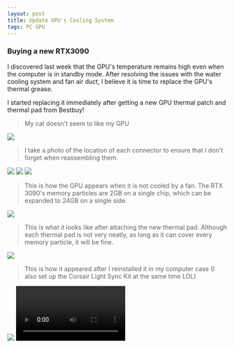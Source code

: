 ```yaml
---
layout: post
title: Update GPU's Cooling System
tags: PC GPU
---
```



### Buying a new RTX3090
I discovered last week that the GPU's temperature remains high even when the computer is in standby mode. After resolving the issues with the water cooling system and fan air duct, I believe it is time to replace the GPU's thermal grease.    

I started replacing it immediately after getting a new GPU thermal patch and thermal pad from Bestbuy!    


> My cat doesn't seem to like my GPU    

<img src="{{site.baseurl}}/assets/img/computer/IMG_2221.JPEG">     



> I take a photo of the location of each connector to ensure that I don't forget when reassembling them.    


<img src="{{site.baseurl}}/assets/img/computer/IMG_3319.JPEG">     

<img src="{{site.baseurl}}/assets/img/computer/IMG_3321.JPEG">     

<img src="{{site.baseurl}}/assets/img/computer/IMG_3322.JPEG">     

> This is how the GPU appears when it is not cooled by a fan. The RTX 3090's memory particles are 2GB on a single chip, which can be expanded to 24GB on a single side.      

<img src="{{site.baseurl}}/assets/img/computer/IMG_3328.JPG">     

> This is what it looks like after attaching the new thermal pad. Although each thermal pad is not very neatly, as long as it can cover every memory particle, it will be fine.    

<img src="{{site.baseurl}}/assets/img/computer/IMG_3332.JPG">     

> This is how it appeared after I reinstalled it in my computer case (I also set up the Corsair Light Sync Kit at the same time LOL)    

<img src="{{site.baseurl}}/assets/img/computer/22.jpg">     

<video controls width="250">

    <source src="{{site.baseurl}}/assets/img/computer/23.mp4"
            type="video/mp4">

    Sorry, your browser doesn't support embedded videos.
</video>
